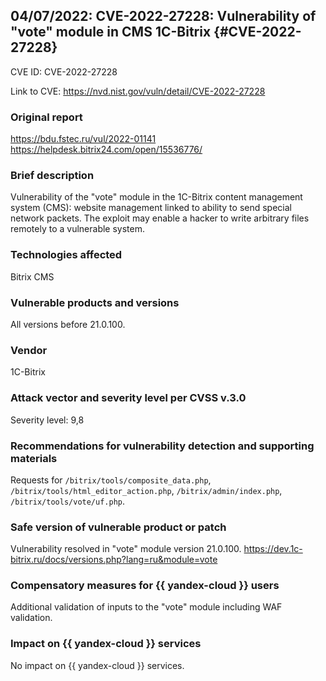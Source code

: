 ## 04/07/2022: CVE-2022-27228: Vulnerability of "vote" module in CMS 1C-Bitrix {#CVE-2022-27228}

CVE ID: CVE-2022-27228

Link to CVE: <https://nvd.nist.gov/vuln/detail/CVE-2022-27228>

### Original report

<https://bdu.fstec.ru/vul/2022-01141>
<https://helpdesk.bitrix24.com/open/15536776/>

### Brief description

Vulnerability of the "vote" module in the 1C-Bitrix content management system (CMS): website management linked to ability to send special network packets. The exploit may enable a hacker to write arbitrary files remotely to a vulnerable system.

### Technologies affected

Bitrix CMS

### Vulnerable products and versions

All versions before 21.0.100.

### Vendor

1C-Bitrix

### Attack vector and severity level per CVSS v.3.0

Severity level: 9,8

### Recommendations for vulnerability detection and supporting materials

Requests for `/bitrix/tools/composite_data.php`, `/bitrix/tools/html_editor_action.php`, `/bitrix/admin/index.php`, `/bitrix/tools/vote/uf.php`.

### Safe version of vulnerable product or patch

Vulnerability resolved in "vote" module version 21.0.100.
<https://dev.1c-bitrix.ru/docs/versions.php?lang=ru&module=vote>

### Compensatory measures for {{ yandex-cloud }} users

Additional validation of inputs to the "vote" module including WAF validation.

### Impact on {{ yandex-cloud }} services

No impact on {{ yandex-cloud }} services.
